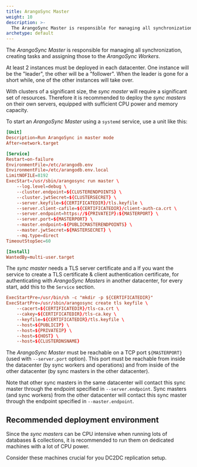 ```yaml
---
title: ArangoSync Master
weight: 10
description: >-
  The ArangoSync Master is responsible for managing all synchronization, creating tasks and assigning those to the ArangoSync Workers
archetype: default
---
```

The _ArangoSync Master_ is responsible for managing all synchronization, creating
tasks and assigning those to the _ArangoSync Workers_.

At least 2 instances must be deployed in each datacenter.
One instance will be the "leader", the other will be a "follower". When the
leader is gone for a short while, one of the other instances will take over.

With clusters of a significant size, the _sync master_ will require a
significant set of resources. Therefore it is recommended to deploy the _sync masters_
on their own servers, equipped with sufficient CPU power and memory capacity.

To start an _ArangoSync Master_ using a `systemd` service, use a unit like this:

```conf
[Unit]
Description=Run ArangoSync in master mode
After=network.target

[Service]
Restart=on-failure
EnvironmentFile=/etc/arangodb.env
EnvironmentFile=/etc/arangodb.env.local
LimitNOFILE=8192
ExecStart=/usr/sbin/arangosync run master \
    --log.level=debug \
    --cluster.endpoint=${CLUSTERENDPOINTS} \
    --cluster.jwtSecret=${CLUSTERSECRET} \
    --server.keyfile=${CERTIFICATEDIR}/tls.keyfile \
    --server.client-cafile=${CERTIFICATEDIR}/client-auth-ca.crt \
    --server.endpoint=https://${PRIVATEIP}:${MASTERPORT} \
    --server.port=${MASTERPORT} \
    --master.endpoint=${PUBLICMASTERENDPOINTS} \
    --master.jwtSecret=${MASTERSECRET} \
    --mq.type=direct
TimeoutStopSec=60

[Install]
WantedBy=multi-user.target
```

The _sync master_ needs a TLS server certificate and a
If you want the service to create a TLS certificate & client authentication
certificate, for authenticating with _ArangoSync Masters_ in another datacenter,
for every start, add this to the `Service` section.

```conf
ExecStartPre=/usr/bin/sh -c "mkdir -p ${CERTIFICATEDIR}"
ExecStartPre=/usr/sbin/arangosync create tls keyfile \
    --cacert=${CERTIFICATEDIR}/tls-ca.crt \
    --cakey=${CERTIFICATEDIR}/tls-ca.key \
    --keyfile=${CERTIFICATEDIR}/tls.keyfile \
    --host=${PUBLICIP} \
    --host=${PRIVATEIP} \
    --host=${HOST} \
    --host=${CLUSTERDNSNAME}
```

The _ArangoSync Master_ must be reachable on a TCP port `${MASTERPORT}` (used with `--server.port` option).
This port must be reachable from inside the datacenter (by sync workers and operations)
and from inside of the other datacenter (by sync masters in the other datacenter).

Note that other sync masters in the same datacenter will contact this sync master
through the endpoint specified in `--server.endpoint`.
Sync masters (and sync workers) from the other datacenter will contact this sync master
through the endpoint specified in `--master.endpoint`.

## Recommended deployment environment

Since the _sync masters_ can be CPU intensive when running lots of databases & collections,
it is recommended to run them on dedicated machines with a lot of CPU power.

Consider these machines crucial for you DC2DC replication setup.
